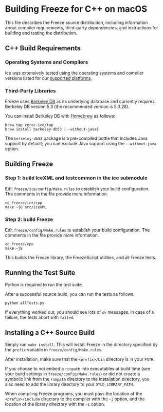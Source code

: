 # Building Freeze for C++ on macOS

This file describes the Freeze source distribution, including information about
compiler requirements, third-party dependencies, and instructions for building
and testing the distribution.

## C++ Build Requirements

### Operating Systems and Compilers

Ice was extensively tested using the operating systems and compiler versions
listed for our [supported platforms][1].

### Third-Party Libraries

Freeze uses [Berkeley DB][2] as its underlying database and currently requires
Berkeley DB version 5.3 (the recommended version is 5.3.28).

You can install Berkeley DB with [Homebrew][3] as follows:

    brew tap zeroc-ice/tap
    brew install berkeley-db53 [--without-java]

  The `berkeley-db53` package is a pre-compiled bottle that includes Java
  support by default; you can exclude Java support using the `--without-java`
  option.

## Building Freeze

### Step 1: build IceXML and testcommon in the ice submodule

Edit `freeze/ice/config/Make.rules` to establish your build configuration.
The comments in the file provide more information.

    cd freeze/ice/cpp
    make -j8 src/IceXML

### Step 2: build Freeze

Edit `freeze/config/Make.rules` to establish your build configuration.
The comments in the file provide more information.

    cd freeze/cpp
    make -j8

This builds the Freeze library, the FreezeScript utilities, and all Freeze
tests.

## Running the Test Suite

Python is required to run the test suite.

After a successful source build, you can run the tests as follows:

    python allTests.py

If everything worked out, you should see lots of `ok` messages. In case of a
failure, the tests abort with `failed`.

## Installing a C++ Source Build

Simply run `make install`. This will install Freeze in the directory specified
by the `prefix` variable in `freeze/config/Make.rules`.

After installation, make sure that the `<prefix>/bin` directory is in your
`PATH`.

If you choose to not embed a `runpath` into executables at build time (see your
build settings in `freeze/config/Make.rules`) or did not create a symbolic
link from the `runpath` directory to the installation directory, you also need
to add the library directory to your `DYLD_LIBRARY_PATH`.

When compiling Freeze programs, you must pass the location of the
`<prefix>/include` directory to the compiler with the `-I` option, and the
location of the library directory with the `-L` option.

[1]: https://doc.zeroc.com/display/Freeze37/Supported+Platforms+for+Freeze+3.7.0
[2]: http://www.oracle.com/us/products/database/berkeley-db/overview/index.htm
[3]: http://brew.sh
